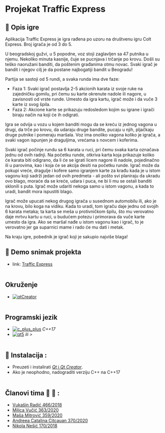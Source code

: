 # Projekat Traffic Express

## :memo: Opis igre
Aplikacija Traffic Express je igra rađena po uzoru na društvenu igru Colt Express. Broj igrača je od 3 do 5. 

U beogradskoj gužvi, u 5 popodne, voz stoji zaglavljen sa 47 putnika u njemu. Nekoliko minuta kasnije, čuje se pucnjava i trčanje po krovu. Došli su teško naoružani banditi, da poštenim građanima otmu novac.
Svaki igrač je bandit i njegov cilj je da postane najbogatiji bandit u Beogradu!

Partija se sastoji od 5 rundi, a svaka runda ima dve faze:
- Faza 1: Svaki igrač postavlja 2-5 akcionih karata iz svoje ruke na zajedničku gomilu, pri čemu su karte okrenute nadole ili nagore, u zavisnosti od vrste runde. Umesto da igra kartu, igrač može i da vuče 3 karte iz svog špila.
- Faza 2: Akcione karte se prikazuju redosledom kojim su igrane i igrači biraju način na koji će ih odigrati.

Igra se odvija u vozu u kojem banditi mogu da se kreću iz jednog vagona u drugi, da trče po krovu, da udaraju druge bandite, pucaju u njih, pljačkaju druge putnike i pomeraju maršala. 
Voz ima onoliko vagona koliko je igrača, a svaki vagon ispunjen je draguljima, vrećama s novcem i koferima.

Svaki igrač počinje rundu sa 6 karata u ruci, pri čemu svaka karta označava jednu od ovih radnji. Na početku runde, otkriva karta koja prikazuje koliko će karata biti odigrano, da li će se igrati licem nagore ili nadole, pojedinačno ili u parovima, kao i koja će se akcija desiti na početku runde.
Igrač može da pokupi vreće, dragulje i kofere samo igranjem karte za krađu kada je u istom vagonu koji sadrži jedan od ovih predmeta - ali pošto svi planiraju da ukradu ovo blago, moraće da se kreće, udara i puca, ne bi li mu se ostali banditi sklonili s puta. Igrač može udariti nekoga samo u istom vagonu, a kada to uradi, bandit mora ispustiti blago.

Igrač može upucati nekog drugog igrača u susednom automobilu ili, ako je na krovu, bilo koga na vidiku. Kada to uradi, tom igraču daje jednu od svojih 6 karata metaka; ta karta se meša u protivničkom špilu, što mu verovatno daje mrtvu kartu u ruci, u budućem potezu i primorava da vuče karte umesto da igra. 
Ako se maršal nađe u istom vagonu kao i igrač, to je verovatno jer ga suparnici mame i rado će mu dati i metak. 

Na kraju igre, pobednik je igrač koji je sakupio najviše blaga!

## :movie_camera: Demo snimak projekta 
- link: [Traffic Express](https://www.youtube.com/watch?v=GON12_AFFcw&ab_channel=Ma%C5%A1aMitrovi%C4%87)  <br><br>

## Okruženje
- [![qtCreator](https://img.shields.io/badge/IDE-Qt_Creator-olivia)](https://www.qt.io/download) <br><br>


## Programski jezik
- [![c_plus_plus](https://img.shields.io/badge/Language-C%2B%2B-red)](https://www.cplusplus.com/)  *C++17*  <br>
- [![qt5](https://img.shields.io/badge/Framework-Qt5-blue)](https://doc.qt.io/qt-6/) *ili >* <br><br>


## :hammer: Instalacija :
- Preuzeti i instalirati [*Qt* i *Qt Creator*](https://www.qt.io/download).
- Ako je neophodno, nadograditi verziju C++ na C++17 <br><br>

## Članovi tima :woman: :man: :

<ul>
    <li><a href="https://gitlab.com/vuxain">Vukašin Radić 466/2018</a></li>
    <li><a href="https://gitlab.com/milica-vucic">Milica Vučić 363/2020</a></li>
    <li><a href="https://gitlab.com/mitrovicmasa">Maša Mitrović 359/2020</a></li>
    <li><a href="https://gitlab.com/Andreea16">Andreea Catalina Citcauan 370/2020</a></li>
    <li><a href="https://gitlab.com/Nikola999999">Nikola Nešić 170/2018</a></li>
</ul>
